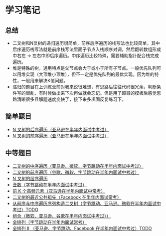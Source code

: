 # 学习笔记

## 总结
* 二叉树和N叉树的递归遍历很简单，前序后序遍历的栈写法也比较简单，其中后序遍历栈写法就是前序栈写法里面子节点入栈顺序对调，然后翻转数组形成中右左 -> 左右中即后序遍历。中序遍历比较特殊，需要辅助指针配合栈完成遍历。
* 堆是特殊的树，通用特点是父节点会大于或小于所有子节点。一般优先队列可以用堆实现（大顶堆小顶堆），但不一定是优先队列的最优实现。因为堆的特性，一般用来解决K值问题。
* 递归的题目在上训练营前对我来说很难想，有思路后往往代码很冗余，判断条件写的很乱，有时候做出来下次再做就会忘记。但是用了超哥的模板后感觉思路清晰很多且解题速度变快了，接下来多巩固反复练习下。

## 简单题目
* [N 叉树的后序遍历（亚马逊在半年内面试中考过）](src/homework/L_590_N叉树的后序遍历.java)
* [N 叉树的前序遍历（亚马逊在半年内面试中考过）](src/homework/L_589_N叉树的前序遍历.java)

## 中等题目
* [二叉树的中序遍历（亚马逊、微软、字节跳动在半年内面试中考过）](src/homework/L_94_二叉树的中序遍历.java)
* [二叉树的前序遍历（谷歌、微软、字节跳动在半年内面试中考过）](src/homework/L_144_二叉树的前序遍历.java)
* [N 叉树的层序遍历](src/homework/L_429_N叉树的层序遍历.java)
* [丑数（字节跳动在半年内面试中考过）](src/homework/L_剑指Offer_丑数.java)
* [前 K 个高频元素（亚马逊在半年内面试中常考）](src/homework/L_347_前K个高频元素.java)
* [二叉树的最近公共祖先（Facebook 在半年内面试常考）](src/homework/L_236_二叉树的最近公共祖先.java)
* [从前序与中序遍历序列构造二叉树（字节跳动、亚马逊、微软在半年内面试中考过）TODO]()
* [组合（微软、亚马逊、谷歌在半年内面试中考过））](src/homework/L_77_组合.java)
* [全排列（字节跳动在半年内面试常考）](src/homework/L_589_N叉树的前序遍历.java)
* [全排列 II （亚马逊、字节跳动、Facebook 在半年内面试中考过）TODO]()